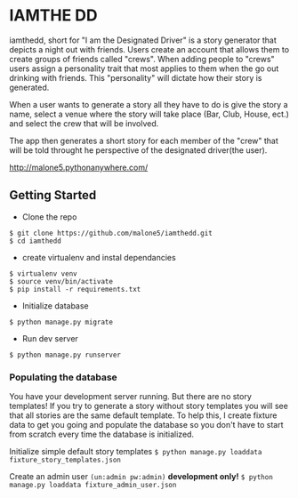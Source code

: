 
# IAMTHE DD
iamthedd, short for "I am the Designated Driver" is a story generator that depicts a night out with friends.
Users create an account that allows them to create groups of friends called "crews". When adding people to "crews" users assign
a personality trait that most applies to them when the go out drinking with friends. This "personality" will dictate how their story
is generated.

When a user wants to generate a story all they have to do is give the story a name, select a venue where the story will take place
(Bar, Club, House, ect.) and select the crew that will be involved.

The app then generates a short story for each member of the "crew" that will be told throught he perspective of the designated driver(the user).

http://malone5.pythonanywhere.com/

## Getting Started

- Clone the repo
```
$ git clone https://github.com/malone5/iamthedd.git
$ cd iamthedd
``` 
- create virtualenv and instal dependancies
```
$ virtualenv venv
$ source venv/bin/activate
$ pip install -r requirements.txt
```
- Initialize database
```
$ python manage.py migrate
```
- Run dev server
```
$ python manage.py runserver
```

### Populating the database
You have your development server running. But there are no story templates! If you try to generate a story without story templates you will see that all stories are the same default template.
To help this, I create fixture data to get you going and populate the database so you don't have to start from scratch every time the database is initialized. 

Initialize simple default story templates 
 ```$ python manage.py loaddata fixture_story_templates.json```

Create an admin user ```(un:admin pw:admin)``` **development only!**
 ```$ python manage.py loaddata fixture_admin_user.json```

 
